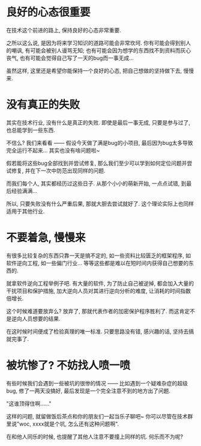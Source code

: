 # 良好的心态很重要
在技术这个前进的路上, 保持良好的心态非常重要.

之所以这么说, 是因为将来学习知识的道路可能会非常坎坷. 你有可能会得到别人的嘲讽, 有可能会被别人谩骂无知; 也有可能会因为想学的东西找不到资料而灰心丧气, 也有可能会觉得自己写了一天的bug而一事无成...

虽然这样, 这里还是希望你能保持一个良好的心态, 把自己想做的坚持做下去, 慢慢来.

# 没有真正的失败
其实在技术行业, 没有什么是真正的失败. 即使是最后一事无成, 只要是参与过了, 也总能学到一些东西.

不信么? 我们来看看 —— 假设今天做了满是bug的小项目, 最后因为bug太多导致完全运行不起来... 其实也没有啥问题啦~

假若能将这些bug全部找到并尝试修复, 那么我们至少可以学到如何定位问题并尝试修复, 并在下一次中防范出现同样的问题.

而我们每个人, 其实都经历过这些日子. 从那个小小的萌新开始, 一点点试错, 到最后经验满满...

所以, 只要失败没有什么严重后果, 那就大胆去尝试就好了. 这个理论实际上也同样适用于其他行业.

# 不要着急, 慢慢来
有很多比较复杂的东西只靠一天是搞不定的, 如一些资料比较匮乏的框架程序, 如软件逆向工程, 如一些偏门行业... 等等这些都是难以在短时间内获得自己想要的东西的.

就拿软件逆向工程举例子吧. 有大量的软件, 为了防止自己被逆掉, 都会加入大量的干扰项目和保护措施, 加大逆向人员对其进行逆向分析的难度, 让消耗的时间指数倍增长.

这个时候难道要放弃么? 放弃了, 那就代表作者的加密保护程序胜利了. 而这肯定不是逆向人员想要的结果.

在这时候时间便成了检验真理的唯一标准. 只要思路没有错, 感兴趣的话, 坚持去搞就完事了.

# 被坑惨了? 不妨找人喷一喷
有些时候我们会遇到一些被坑的很惨的情况 —— 比如遇到一个疑难杂症的超级bug, 修了一两天没搞好, 最后发现是一个完全注意不到的地方出了问题.

"这谁顶得住啊……"

这样的问题, 就留做饭后茶点和你的朋友们一起当乐子聊吧~ 你可以尽管在技术群里说"woc, xxxx就是个坑, 怎么还有这种问题啊". 

在和他人同乐的时候, 也提醒了其他人注意不要撞上同样的坑. 何乐而不为呢?
